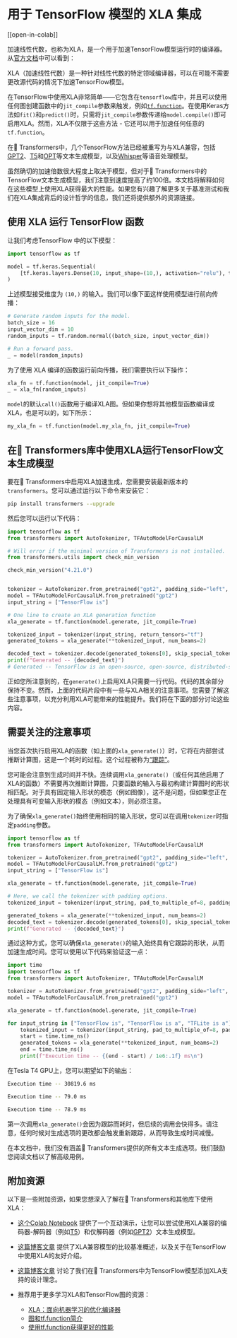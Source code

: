 <!--Copyright 2023 The HuggingFace Team. All rights reserved.

Licensed under the Apache License, Version 2.0 (the "License"); you may not use this file except in compliance with
the License. You may obtain a copy of the License at

http://www.apache.org/licenses/LICENSE-2.0

Unless required by applicable law or agreed to in writing, software distributed under the License is distributed on
an "AS IS" BASIS, WITHOUT WARRANTIES OR CONDITIONS OF ANY KIND, either express or implied. See the License for the
specific language governing permissions and limitations under the License.

⚠️ Note that this file is in Markdown but contain specific syntax for our doc-builder (similar to MDX) that may not be
rendered properly in your Markdown viewer.

-->

# 用于 TensorFlow 模型的 XLA 集成

[[open-in-colab]]

加速线性代数，也称为XLA，是一个用于加速TensorFlow模型运行时的编译器。从[官方文档](https://www.tensorflow.org/xla)中可以看到：

XLA（加速线性代数）是一种针对线性代数的特定领域编译器，可以在可能不需要更改源代码的情况下加速TensorFlow模型。

在TensorFlow中使用XLA非常简单——它包含在`tensorflow`库中，并且可以使用任何图创建函数中的`jit_compile`参数来触发，例如[`tf.function`](https://www.tensorflow.org/guide/intro_to_graphs)。在使用Keras方法如`fit()`和`predict()`时，只需将`jit_compile`参数传递给`model.compile()`即可启用XLA。然而，XLA不仅限于这些方法 - 它还可以用于加速任何任意的`tf.function`。

在🤗 Transformers中，几个TensorFlow方法已经被重写为与XLA兼容，包括[GPT2](https://huggingface.co/docs/transformers/model_doc/gpt2)、[T5](https://huggingface.co/docs/transformers/model_doc/t5)和[OPT](https://huggingface.co/docs/transformers/model_doc/opt)等文本生成模型，以及[Whisper](https://huggingface.co/docs/transformers/model_doc/whisper)等语音处理模型。

虽然确切的加速倍数很大程度上取决于模型，但对于🤗 Transformers中的TensorFlow文本生成模型，我们注意到速度提高了约100倍。本文档将解释如何在这些模型上使用XLA获得最大的性能。如果您有兴趣了解更多关于基准测试和我们在XLA集成背后的设计哲学的信息，我们还将提供额外的资源链接。


## 使用 XLA 运行 TensorFlow 函数

让我们考虑TensorFlow 中的以下模型：

```py
import tensorflow as tf

model = tf.keras.Sequential(
    [tf.keras.layers.Dense(10, input_shape=(10,), activation="relu"), tf.keras.layers.Dense(5, activation="softmax")]
)
```

上述模型接受维度为 `(10,)` 的输入。我们可以像下面这样使用模型进行前向传播：

```py
# Generate random inputs for the model.
batch_size = 16
input_vector_dim = 10
random_inputs = tf.random.normal((batch_size, input_vector_dim))

# Run a forward pass.
_ = model(random_inputs)
```

为了使用 XLA 编译的函数运行前向传播，我们需要执行以下操作：

```py
xla_fn = tf.function(model, jit_compile=True)
_ = xla_fn(random_inputs)
```

`model`的默认`call()`函数用于编译XLA图。但如果你想将其他模型函数编译成XLA，也是可以的，如下所示：

```py
my_xla_fn = tf.function(model.my_xla_fn, jit_compile=True)
```

## 在🤗 Transformers库中使用XLA运行TensorFlow文本生成模型

要在🤗 Transformers中启用XLA加速生成，您需要安装最新版本的`transformers`。您可以通过运行以下命令来安装它：

```bash
pip install transformers --upgrade
```

然后您可以运行以下代码：

```py
import tensorflow as tf
from transformers import AutoTokenizer, TFAutoModelForCausalLM

# Will error if the minimal version of Transformers is not installed.
from transformers.utils import check_min_version

check_min_version("4.21.0")


tokenizer = AutoTokenizer.from_pretrained("gpt2", padding_side="left", pad_token="</s>")
model = TFAutoModelForCausalLM.from_pretrained("gpt2")
input_string = ["TensorFlow is"]

# One line to create an XLA generation function
xla_generate = tf.function(model.generate, jit_compile=True)

tokenized_input = tokenizer(input_string, return_tensors="tf")
generated_tokens = xla_generate(**tokenized_input, num_beams=2)

decoded_text = tokenizer.decode(generated_tokens[0], skip_special_tokens=True)
print(f"Generated -- {decoded_text}")
# Generated -- TensorFlow is an open-source, open-source, distributed-source application # framework for the
```

正如您所注意到的，在`generate()`上启用XLA只需要一行代码。代码的其余部分保持不变。然而，上面的代码片段中有一些与XLA相关的注意事项。您需要了解这些注意事项，以充分利用XLA可能带来的性能提升。我们将在下面的部分讨论这些内容。

## 需要关注的注意事项

当您首次执行启用XLA的函数（如上面的`xla_generate()`）时，它将在内部尝试推断计算图，这是一个耗时的过程。这个过程被称为[“跟踪”](https://www.tensorflow.org/guide/intro_to_graphs#when_is_a_function_tracing)。

您可能会注意到生成时间并不快。连续调用`xla_generate()`（或任何其他启用了XLA的函数）不需要再次推断计算图，只要函数的输入与最初构建计算图时的形状相匹配。对于具有固定输入形状的模态（例如图像），这不是问题，但如果您正在处理具有可变输入形状的模态（例如文本），则必须注意。

为了确保`xla_generate()`始终使用相同的输入形状，您可以在调用`tokenizer`时指定`padding`参数。

```py
import tensorflow as tf
from transformers import AutoTokenizer, TFAutoModelForCausalLM

tokenizer = AutoTokenizer.from_pretrained("gpt2", padding_side="left", pad_token="</s>")
model = TFAutoModelForCausalLM.from_pretrained("gpt2")
input_string = ["TensorFlow is"]

xla_generate = tf.function(model.generate, jit_compile=True)

# Here, we call the tokenizer with padding options.
tokenized_input = tokenizer(input_string, pad_to_multiple_of=8, padding=True, return_tensors="tf")

generated_tokens = xla_generate(**tokenized_input, num_beams=2)
decoded_text = tokenizer.decode(generated_tokens[0], skip_special_tokens=True)
print(f"Generated -- {decoded_text}")
```

通过这种方式，您可以确保`xla_generate()`的输入始终具有它跟踪的形状，从而加速生成时间。您可以使用以下代码来验证这一点：

```py
import time
import tensorflow as tf
from transformers import AutoTokenizer, TFAutoModelForCausalLM

tokenizer = AutoTokenizer.from_pretrained("gpt2", padding_side="left", pad_token="</s>")
model = TFAutoModelForCausalLM.from_pretrained("gpt2")

xla_generate = tf.function(model.generate, jit_compile=True)

for input_string in ["TensorFlow is", "TensorFlow is a", "TFLite is a"]:
    tokenized_input = tokenizer(input_string, pad_to_multiple_of=8, padding=True, return_tensors="tf")
    start = time.time_ns()
    generated_tokens = xla_generate(**tokenized_input, num_beams=2)
    end = time.time_ns()
    print(f"Execution time -- {(end - start) / 1e6:.1f} ms\n")
```

在Tesla T4 GPU上，您可以期望如下的输出：

```bash
Execution time -- 30819.6 ms

Execution time -- 79.0 ms

Execution time -- 78.9 ms
```

第一次调用`xla_generate()`会因为跟踪而耗时，但后续的调用会快得多。请注意，任何时候对生成选项的更改都会触发重新跟踪，从而导致生成时间减慢。

在本文档中，我们没有涵盖🤗 Transformers提供的所有文本生成选项。我们鼓励您阅读文档以了解高级用例。

## 附加资源

以下是一些附加资源，如果您想深入了解在🤗 Transformers和其他库下使用XLA：

* [这个Colab Notebook](https://colab.research.google.com/github/huggingface/blog/blob/main/notebooks/91_tf_xla_generate.ipynb) 提供了一个互动演示，让您可以尝试使用XLA兼容的编码器-解码器（例如[T5](https://huggingface.co/docs/transformers/model_doc/t5)）和仅解码器（例如[GPT2](https://huggingface.co/docs/transformers/model_doc/gpt2)）文本生成模型。

* [这篇博客文章](https://huggingface.co/blog/tf-xla-generate) 提供了XLA兼容模型的比较基准概述，以及关于在TensorFlow中使用XLA的友好介绍。

* [这篇博客文章](https://blog.tensorflow.org/2022/11/how-hugging-face-improved-text-generation-performance-with-xla.html) 讨论了我们在🤗 Transformers中为TensorFlow模型添加XLA支持的设计理念。

* 推荐用于更多学习XLA和TensorFlow图的资源：
    * [XLA：面向机器学习的优化编译器](https://www.tensorflow.org/xla)
    * [图和tf.function简介](https://www.tensorflow.org/guide/intro_to_graphs)
    * [使用tf.function获得更好的性能](https://www.tensorflow.org/guide/function)